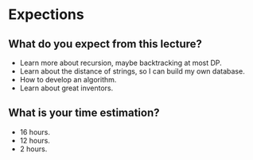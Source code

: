 # Expections
## What do you expect from this lecture?
- Learn more about recursion, maybe backtracking at most DP.
- Learn about the distance of strings, so I can build my own database.
- How to develop an algorithm.
- Learn about great inventors.

## What is your time estimation?
- 16 hours.
- 12 hours.
- 2 hours.

